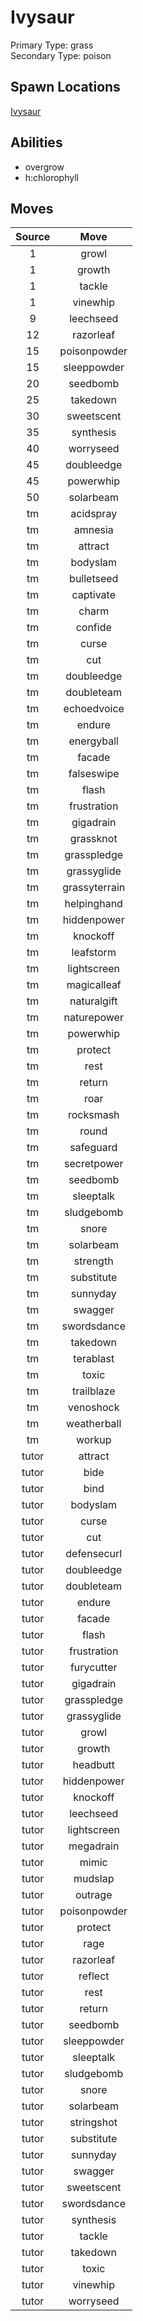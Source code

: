 # Ivysaur  
Primary Type: grass  
Secondary Type: poison  
  
## Spawn Locations  
[Ivysaur](/data/spawn_presets/ivysaur.md)  
  
## Abilities  
  * overgrow
  * h:chlorophyll
  
  
## Moves  
  
| Source | Move |  
|:---:|:---:|  
| 1 | growl |  
| 1 | growth |  
| 1 | tackle |  
| 1 | vinewhip |  
| 9 | leechseed |  
| 12 | razorleaf |  
| 15 | poisonpowder |  
| 15 | sleeppowder |  
| 20 | seedbomb |  
| 25 | takedown |  
| 30 | sweetscent |  
| 35 | synthesis |  
| 40 | worryseed |  
| 45 | doubleedge |  
| 45 | powerwhip |  
| 50 | solarbeam |  
| tm | acidspray |  
| tm | amnesia |  
| tm | attract |  
| tm | bodyslam |  
| tm | bulletseed |  
| tm | captivate |  
| tm | charm |  
| tm | confide |  
| tm | curse |  
| tm | cut |  
| tm | doubleedge |  
| tm | doubleteam |  
| tm | echoedvoice |  
| tm | endure |  
| tm | energyball |  
| tm | facade |  
| tm | falseswipe |  
| tm | flash |  
| tm | frustration |  
| tm | gigadrain |  
| tm | grassknot |  
| tm | grasspledge |  
| tm | grassyglide |  
| tm | grassyterrain |  
| tm | helpinghand |  
| tm | hiddenpower |  
| tm | knockoff |  
| tm | leafstorm |  
| tm | lightscreen |  
| tm | magicalleaf |  
| tm | naturalgift |  
| tm | naturepower |  
| tm | powerwhip |  
| tm | protect |  
| tm | rest |  
| tm | return |  
| tm | roar |  
| tm | rocksmash |  
| tm | round |  
| tm | safeguard |  
| tm | secretpower |  
| tm | seedbomb |  
| tm | sleeptalk |  
| tm | sludgebomb |  
| tm | snore |  
| tm | solarbeam |  
| tm | strength |  
| tm | substitute |  
| tm | sunnyday |  
| tm | swagger |  
| tm | swordsdance |  
| tm | takedown |  
| tm | terablast |  
| tm | toxic |  
| tm | trailblaze |  
| tm | venoshock |  
| tm | weatherball |  
| tm | workup |  
| tutor | attract |  
| tutor | bide |  
| tutor | bind |  
| tutor | bodyslam |  
| tutor | curse |  
| tutor | cut |  
| tutor | defensecurl |  
| tutor | doubleedge |  
| tutor | doubleteam |  
| tutor | endure |  
| tutor | facade |  
| tutor | flash |  
| tutor | frustration |  
| tutor | furycutter |  
| tutor | gigadrain |  
| tutor | grasspledge |  
| tutor | grassyglide |  
| tutor | growl |  
| tutor | growth |  
| tutor | headbutt |  
| tutor | hiddenpower |  
| tutor | knockoff |  
| tutor | leechseed |  
| tutor | lightscreen |  
| tutor | megadrain |  
| tutor | mimic |  
| tutor | mudslap |  
| tutor | outrage |  
| tutor | poisonpowder |  
| tutor | protect |  
| tutor | rage |  
| tutor | razorleaf |  
| tutor | reflect |  
| tutor | rest |  
| tutor | return |  
| tutor | seedbomb |  
| tutor | sleeppowder |  
| tutor | sleeptalk |  
| tutor | sludgebomb |  
| tutor | snore |  
| tutor | solarbeam |  
| tutor | stringshot |  
| tutor | substitute |  
| tutor | sunnyday |  
| tutor | swagger |  
| tutor | sweetscent |  
| tutor | swordsdance |  
| tutor | synthesis |  
| tutor | tackle |  
| tutor | takedown |  
| tutor | toxic |  
| tutor | vinewhip |  
| tutor | worryseed |  
  

